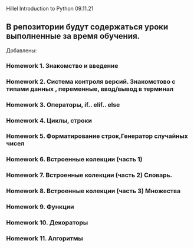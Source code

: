 Hillel Introduction to Python 09.11.21

## В репозитории будут содержаться уроки выполненные за время обучения. ##

Добавлены:

### Homework 1. Знакомство и введение
### Homework 2. Система контроля версий. Знакомстово с типами данных , переменные, ввод/вывод в терминал 
### Homework 3. Операторы, if.. elif.. else 
### Homework 4. Циклы, строки
### Homework 5. Форматирование строк,Генератор случайных чисел
### Homework 6. Встроенные колекции (часть 1)
### Homework 7. Встроенные колекции (часть 2) Словарь.
### Homework 8. Встроенные колекции (часть 3) Множества
### Homework 9. Функции
### Homework 10. Декораторы
### Homework 11. Алгоритмы
